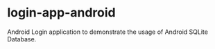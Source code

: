 # login-app-android
Android Login application to demonstrate the usage of Android SQLite Database. 
